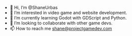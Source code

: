 - 👋 Hi, I’m @ShaneUrbas
- 👀 I’m interested in video game and website development.
- 🌱 I’m currently learning Godot with GDScript and Python.
- 💞️ I’m looking to collaborate with other game devs.
- 📫 How to reach me shane@projectgamedev.com

<!---
ShaneUrbas/ShaneUrbas is a ✨ special ✨ repository because its `README.md` (this file) appears on your GitHub profile.
You can click the Preview link to take a look at your changes.
--->

